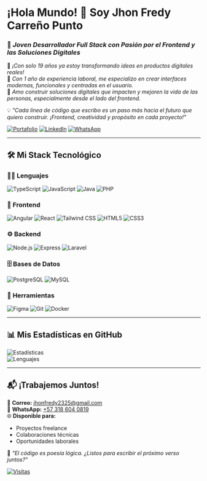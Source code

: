 # ¡Hola Mundo! 👋 Soy Jhon Fredy Carreño Punto  

### 🧠 *Joven Desarrollador Full Stack con Pasión por el Frontend y las Soluciones Digitales*  

🎉 *¡Con solo 19 años ya estoy transformando ideas en productos digitales reales!*  
💼 *Con 1 año de experiencia laboral, me especializo en crear interfaces modernas, funcionales y centradas en el usuario.*  
🎯 *Amo construir soluciones digitales que impacten y mejoren la vida de las personas, especialmente desde el lado del frontend.*  

💡 *"Cada línea de código que escribo es un paso más hacia el futuro que quiero construir. ¡Frontend, creatividad y propósito en cada proyecto!"*  

[![Portafolio](https://img.shields.io/badge/-🚀_Portafolio-FF7139?style=for-the-badge&logo=GoogleChrome&logoColor=white)](https://tu-portafolio.com)
[![LinkedIn](https://img.shields.io/badge/-💼_LinkedIn-0A66C2?style=for-the-badge&logo=LinkedIn&logoColor=white)](https://linkedin.com/in/tu-usuario)
[![WhatsApp](https://img.shields.io/badge/-📱_WhatsApp-25D366?style=for-the-badge&logo=WhatsApp&logoColor=white)](https://wa.me/573186040819)

---

## 🛠️ **Mi Stack Tecnológico**  

### 👨‍💻 **Lenguajes**  
![TypeScript](https://img.shields.io/badge/-TypeScript-3178C6?style=flat-square&logo=typescript&logoColor=white)
![JavaScript](https://img.shields.io/badge/-JavaScript-F7DF1E?style=flat-square&logo=javascript&logoColor=black)
![Java](https://img.shields.io/badge/-Java-007396?style=flat-square&logo=openjdk&logoColor=white)
![PHP](https://img.shields.io/badge/-PHP-777BB4?style=flat-square&logo=php&logoColor=white)

### 🎨 **Frontend**  
![Angular](https://img.shields.io/badge/-Angular-DD0031?style=flat-square&logo=angular&logoColor=white)
![React](https://img.shields.io/badge/-React-61DAFB?style=flat-square&logo=react&logoColor=black)
![Tailwind CSS](https://img.shields.io/badge/-TailwindCSS-38B2AC?style=flat-square&logo=tailwind-css&logoColor=white)
![HTML5](https://img.shields.io/badge/-HTML5-E34F26?style=flat-square&logo=html5&logoColor=white)
![CSS3](https://img.shields.io/badge/-CSS3-1572B6?style=flat-square&logo=css3&logoColor=white)

### ⚙️ **Backend**  
![Node.js](https://img.shields.io/badge/-Node.js-339933?style=flat-square&logo=node.js&logoColor=white)
![Express](https://img.shields.io/badge/-Express-000000?style=flat-square&logo=express&logoColor=white)
![Laravel](https://img.shields.io/badge/-Laravel-FF2D20?style=flat-square&logo=laravel&logoColor=white)

### 🗄️ **Bases de Datos**  
![PostgreSQL](https://img.shields.io/badge/-PostgreSQL-4169E1?style=flat-square&logo=postgresql&logoColor=white)
![MySQL](https://img.shields.io/badge/-MySQL-4479A1?style=flat-square&logo=mysql&logoColor=white)

### 🔧 **Herramientas**  
![Figma](https://img.shields.io/badge/-Figma-F24E1E?style=flat-square&logo=figma&logoColor=white)
![Git](https://img.shields.io/badge/-Git-F05032?style=flat-square&logo=git&logoColor=white)
![Docker](https://img.shields.io/badge/-Docker-2496ED?style=flat-square&logo=docker&logoColor=white)

---

## 📊 **Mis Estadísticas en GitHub**  

![Estadísticas](https://github-readme-stats.vercel.app/api?username=JhonSsShell&show_icons=true&theme=radical&hide_border=true&include_all_commits=true)  
![Lenguajes](https://github-readme-stats.vercel.app/api/top-langs/?username=JhonSsShell&layout=compact&theme=radical&hide_border=true)

---

## 📬 **¡Trabajemos Juntos!**  

💌 **Correo:** [jhonfredy2325@gmail.com](mailto:jhonfredy2325@gmail.com)  
📱 **WhatsApp:** [+57 318 604 0819](https://wa.me/573186040819)  
🌐 **Disponible para:**  
- Proyectos freelance  
- Colaboraciones técnicas  
- Oportunidades laborales  

🌟 *"El código es poesía lógica. ¿Listos para escribir el próximo verso juntos?"*  

[![Visitas](https://visitor-badge.laobi.icu/badge?page_id=JhonSsShell.JhonSsShell)](https://github.com/JhonSsShell)
